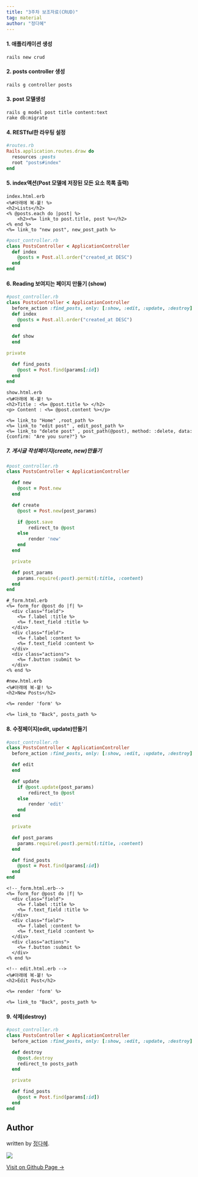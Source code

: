 ```yaml
---
title: "3주차 보조자료(CRUD)"
tag: material
author: "정다혜"
---
```


#### 1. 애플리캐이션 생성

```
rails new crud
```

#### 2. posts controller 생성

```
rails g controller posts
```

#### 3. post 모델생성

```
rails g model post title content:text
rake db:migrate
```

#### 4. RESTful한 라우팅 설정

```ruby
#routes.rb
Rails.application.routes.draw do
  resources :posts
  root "posts#index"
end
```

#### 5. index액션(Post 모델에 저장된 모든 요소 목록 출력)

```erb
index.html.erb
<%#아래에 복-붙! %>
<h2>Lists</h2>
<% @posts.each do |post| %>
	<h2><%= link_to post.title, post %></h2>
<% end %>
<%= link_to "new post", new_post_path %> 
```

```ruby
#post_controller.rb
class PostsController < ApplicationController
  def index
  	@posts = Post.all.order("created_at DESC")
  end
end
```

#### 6. Reading 보여지는 페이지 만들기 (show)

```ruby
#post_controller.rb
class PostsController < ApplicationController
  before_action :find_posts, only: [:show, :edit, :update, :destroy]
  def index
  	@posts = Post.all.order("created_at DESC")
  end

  def show
  end

private

  def find_posts
  	@post = Post.find(params[:id])
  end
end
```

```erb
show.html.erb
<%#아래에 복-붙! %>
<h2>Title : <%= @post.title %> </h2>
<p> Content : <%= @post.content %></p>

<%= link_to "Home" ,root_path %>
<%= link_to "edit post" , edit_post_path %>
<%= link_to "delete post" , post_path(@post), method: :delete, data: {confirm: "Are you sure?"} %>
```

##### 7. 게시글 작성페이지(create, new)만들기

```ruby
#post_controller.rb
class PostsController < ApplicationController

  def new
  	@post = Post.new
  end

  def create
  	@post = Post.new(post_params)

  	if @post.save
  		redirect_to @post
  	else
  		render 'new'
  	end  	
  end

  private

  def post_params  	
  	params.require(:post).permit(:title, :content)
  end
end
```

```erb
#_form.html.erb
<%= form_for @post do |f| %>
  <div class="field">
    <%= f.label :title %>
    <%= f.text_field :title %>
  </div>
  <div class="field">
    <%= f.label :content %>
    <%= f.text_field :content %>
  </div>
  <div class="actions">
    <%= f.button :submit %>
  </div>
<% end %>

```

```erb
#new.html.erb
<%#아래에 복-붙! %>
<h2>New Posts</h2>

<%= render 'form' %>

<%= link_to "Back", posts_path %>
```

#### 8. 수정페이지(edit, update)만들기


```ruby
#post_controller.rb
class PostsController < ApplicationController
  before_action :find_posts, only: [:show, :edit, :update, :destroy]

  def edit
  end

  def update
  	if @post.update(post_params)
  		redirect_to @post
  	else
  		render 'edit'
  	end
  end

  private

  def post_params  	
  	params.require(:post).permit(:title, :content)
  end

  def find_posts  	
  	@post = Post.find(params[:id])
  end
end
```

```erb
<!--_form.html.erb-->
<%= form_for @post do |f| %>
  <div class="field">
    <%= f.label :title %>
    <%= f.text_field :title %>
  </div>
  <div class="field">
    <%= f.label :content %>
    <%= f.text_field :content %>
  </div>
  <div class="actions">
    <%= f.button :submit %>
  </div>
<% end %>
```

```erb
<!-- edit.html.erb -->
<%#아래에 복-붙! %>
<h2>Edit Post</h2>

<%= render 'form' %>

<%= link_to "Back", posts_path %>
```


#### 9. 삭제(destroy)

```ruby
#post_controller.rb
class PostsController < ApplicationController
  before_action :find_posts, only: [:show, :edit, :update, :destroy]

  def destroy
  	@post.destroy
  	redirect_to posts_path
  end

  private

  def find_posts  	
  	@post = Post.find(params[:id])
  end
end
```


## Author

written by [정다혜](https://dh00023.github.io).

![](https://avatars.githubusercontent.com/dh00023?v=2&s=100)

<a href="https://dh00023.github.io" target="_blank" class="btn btn-black"><i class="fa fa-github fa-lg"></i> Visit on Github Page &rarr;</a>